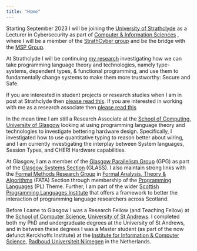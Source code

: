 ```yaml
---
title: "Home"
---
```


Starting September 2023 I will be joining the
[University of Strathclyde](https://www.strath.ac.uk/)
as a Lecturer in Cybersecurity as part of
[Computer & Information Sciences](https://www.strath.ac.uk/science/computerinformationsciences/)
, where I will be a member of the
[StrathCyber group](https://www.strath.ac.uk/science/computerinformationsciences/strathcyber/)
and be the bridge with the
[MSP Group](https://msp.cis.strath.ac.uk/).

At Strathclyde I will be continuing [my research](page/research) investigating how we can take programming language theory and technologies, namely type-systems, dependent types, & functional programming, and use them to fundamentally change systems to make them more trustworthy:
Secure and Safe.

If you are interested in student projects or research studies when I am in post at Strathclyde then [please read this](page/studying).
If you are interested in working with me as a research associate then [please read this](page/working)


In the mean time I am still a Research Associate at the [School of Computing](http://www.gla.ac.uk/schools/computing/), [University of Glasgow](http://www.gla.ac.uk)
looking at using programming language theory and technologies to investigate bettering hardware design.
Specifically, I investigated how to use quantitative typing to reason better about wiring, and I am currently investigating the interplay between System languages, Session Types, and CHERI Hardware capabilities.

At Glasgow, I am a member of the
[Glasgow Parallelism Group](http://www.dcs.gla.ac.uk/research/gpg/) (GPG)
as part of the
[Glasgow Systems Section](https://www.gla.ac.uk/schools/computing/research/researchsections/systems-section/) (GLASS).
I also maintain strong links with the
[Formal Methods Research Group](http://www.dcs.gla.ac.uk/research/formalmethods/)
in
[Formal Analysis, Theory & Algorithms](https://www.gla.ac.uk/schools/computing/research/researchsections/fata-section/) (FATA) Section
through membership of the
[Programming Languages](https://www.gla.ac.uk/schools/computing/research/researchthemes/pl-theme/) (PL) Theme.
Further, I am part of the wider
[Scottish Programming Languages Institute](https://scottish-pl-institute.github.io/)
that offers a framework to better the interaction of programming language researchers across Scotland.

Before I came to Glasgow I was a Research Fellow (and Teaching Fellow) at the [School of Computer Science](https://www.st-andrews.ac.uk/computer-science/), [University of St Andrews](https://www.st-andrews.ac.uk).
I completed both my PhD and undergraduate degrees at the University of St Andrews, and in between these degrees I was a Master student (as part of the now defunct Kerckhoffs Institute) at the [Institute for Information & Computer Science](https://www.ru.nl/icis/), [Radboud Universiteit Nijmegen](https://www.ru.nl/) in the Netherlands.
